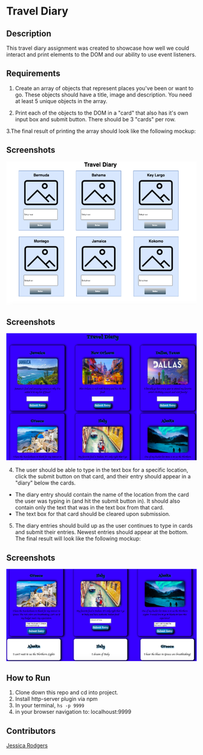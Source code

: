 # Travel Diary

## Description
This travel diary assignment was created to showcase how well we could interact and print elements to the DOM and our ability to use event listeners.

## Requirements
1. Create an array of objects that represent places you've been or want to go. These objects should have a title, image and description. You need at least 5 unique objects in the array.

2. Print each of the objects to the DOM in a "card" that also has it's own input box and submit button. There should be 3 "cards" per row.

3.The final result of printing the array should look like the following mockup: 
## Screenshots
![Webpage](https://github.com/jessrod11/travel-diary/blob/master/screenshots/screenshot1.png)

## Screenshots
![Webpage](https://github.com/jessrod11/travel-diary/blob/master/screenshots/screenshot2.png)


4. The user should be able to type in the text box for a specific location, click the submit button on that card, and their entry should appear in a "diary" below the cards.
- The diary entry should contain the name of the location from the card the user was typing in (and hit the submit button in). It should also contain only the text that was in the text box from that card.
- The text box for that card should be cleared upon submission.
5. The diary entries should build up as the user continues to type in cards and submit their entries. Newest entries should appear at the bottom. The final result will look like the following mockup: 

## Screenshots
![Webpage](https://github.com/jessrod11/travel-diary/blob/master/img/screenshot3.png)

## How to Run
1. Clone down this repo and cd into project.
1. Install http-server plugin via npm
1. In your terminal, ``` hs -p 9999 ```
1. in your browser navigation to: localhoust:9999

## Contributors
[Jessica Rodgers](https://github.com/jessrod11)